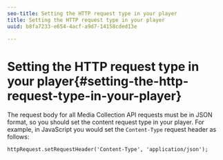 ```yaml
---
seo-title: Setting the HTTP request type in your player
title: Setting the HTTP request type in your player
uuid: b8fa7233-e654-4acf-a9d7-14158cded13e

---
```


# Setting the HTTP request type in your player{#setting-the-http-request-type-in-your-player}

The request body for all Media Collection API requests must be in JSON format, so you should set the content request type in your player. For example, in JavaScript you would set the `Content-Type` request header as follows: 

```
httpRequest.setRequestHeader('Content-Type', 'application/json'); 
```

